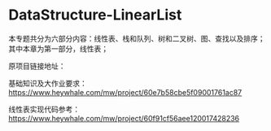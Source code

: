 # DataStructure-LinearList
本专题共分为六部分内容：线性表、栈和队列、树和二叉树、图、查找以及排序；其中本章为第一部分，线性表；

原项目链接地址：

基础知识及大作业要求：https://www.heywhale.com/mw/project/60e7b58cbe5f09001761ac87

线性表实现代码参考：https://www.heywhale.com/mw/project/60f91cf56aee120017428236
